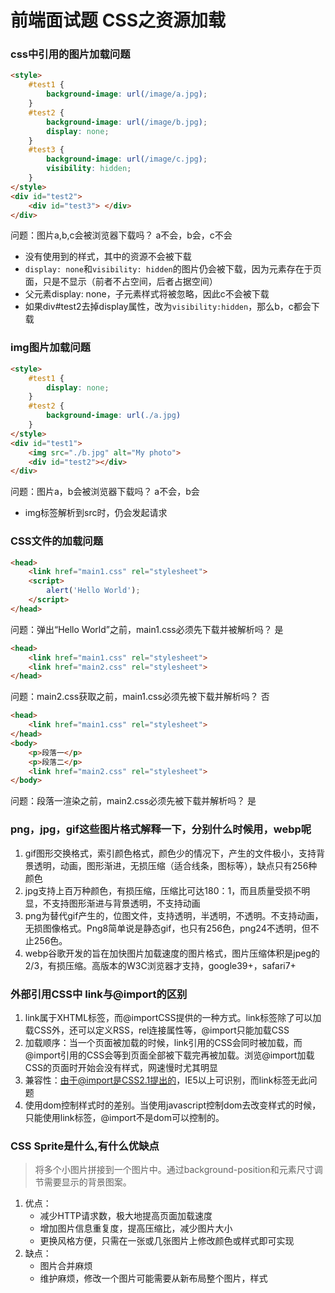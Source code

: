 # 前端面试题 CSS之资源加载

### css中引用的图片加载问题

```html
<style>
    #test1 {
        background-image: url(/image/a.jpg);
    }   
    #test2 {
        background-image: url(/image/b.jpg);
        display: none;
    } 
    #test3 {
        background-image: url(/image/c.jpg);
        visibility: hidden;
    }
</style>
<div id="test2">
    <div id="test3"> </div>
</div>
```

问题：图片a,b,c会被浏览器下载吗？  a不会，b会，c不会

* 没有使用到的样式，其中的资源不会被下载
* `display: none`和`visibility: hidden`的图片仍会被下载，因为元素存在于页面，只是不显示（前者不占空间，后者占据空间）
* 父元素display: none，子元素样式将被忽略，因此c不会被下载
* 如果div#test2去掉display属性，改为`visibility:hidden`，那么b，c都会下载

### img图片加载问题

```html
<style>
    #test1 {
        display: none;
    }
    #test2 {
        background-image: url(./a.jpg)
    }
</style>
<div id="test1">
    <img src="./b.jpg" alt="My photo">
    <div id="test2"></div>
</div>
```

问题：图片a，b会被浏览器下载吗？  a不会，b会 

* img标签解析到src时，仍会发起请求

### CSS文件的加载问题

```html
<head>
    <link href="main1.css" rel="stylesheet">
    <script>
        alert('Hello World');
    </script>
</head>
```

问题：弹出“Hello World”之前，main1.css必须先下载并被解析吗？ 是

```html
<head>
    <link href="main1.css" rel="stylesheet">
    <link href="main2.css" rel="stylesheet">
</head>
```

问题：main2.css获取之前，main1.css必须先被下载并解析吗？  否

```html
<head>
    <link href="main1.css" rel="stylesheet">
</head>
<body>
    <p>段落一</p>
    <p>段落二</p>
    <link href="main2.css" rel="stylesheet">
</body>
```

问题：段落一渲染之前，main2.css必须先被下载并解析吗？ 是

### png，jpg，gif这些图片格式解释一下，分别什么时候用，webp呢

1. gif图形交换格式，索引颜色格式，颜色少的情况下，产生的文件极小，支持背景透明，动画，图形渐进，无损压缩（适合线条，图标等），缺点只有256种颜色
2. jpg支持上百万种颜色，有损压缩，压缩比可达180：1，而且质量受损不明显，不支持图形渐进与背景透明，不支持动画
3. png为替代gif产生的，位图文件，支持透明，半透明，不透明。不支持动画，无损图像格式。Png8简单说是静态gif，也只有256色，png24不透明，但不止256色。
4. webp谷歌开发的旨在加快图片加载速度的图片格式，图片压缩体积是jpeg的2/3，有损压缩。高版本的W3C浏览器才支持，google39+，safari7+

### 外部引用CSS中 link与@import的区别

1. link属于XHTML标签，而@importCSS提供的一种方式。link标签除了可以加载CSS外，还可以定义RSS，rel连接属性等，@import只能加载CSS
2. 加载顺序：当一个页面被加载的时候，link引用的CSS会同时被加载，而@import引用的CSS会等到页面全部被下载完再被加载。浏览@import加载CSS的页面时开始会没有样式，网速慢时尤其明显
3. 兼容性：由于@import是CSS2.1提出的，IE5以上可识别，而link标签无此问题
4. 使用dom控制样式时的差别。当使用javascript控制dom去改变样式的时候，只能使用link标签，@import不是dom可以控制的。

### CSS Sprite是什么,有什么优缺点

> 将多个小图片拼接到一个图片中。通过background-position和元素尺寸调节需要显示的背景图案。

1. 优点：
    * 减少HTTP请求数，极大地提高页面加载速度
    * 增加图片信息重复度，提高压缩比，减少图片大小
    * 更换风格方便，只需在一张或几张图片上修改颜色或样式即可实现
2. 缺点：
    * 图片合并麻烦
    * 维护麻烦，修改一个图片可能需要从新布局整个图片，样式

